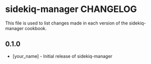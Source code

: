 # sidekiq-manager CHANGELOG

This file is used to list changes made in each version of the sidekiq-manager cookbook.

## 0.1.0
- [your_name] - Initial release of sidekiq-manager
